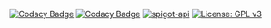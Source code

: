 [![Codacy Badge](https://app.codacy.com/project/badge/Grade/b252ef119c624bfb9eb05971e7919726)](https://app.codacy.com/gh/winterhavenmc/MessageBuilderLib/dashboard?utm_source=gh&utm_medium=referral&utm_content=&utm_campaign=Badge_grade)
[![Codacy Badge](https://app.codacy.com/project/badge/Coverage/b252ef119c624bfb9eb05971e7919726)](https://app.codacy.com/gh/winterhavenmc/MessageBuilderLib/dashboard?utm_source=gh&utm_medium=referral&utm_content=&utm_campaign=Badge_coverage)
[![spigot-api](https://img.shields.io/badge/1.21.4-999999?style=flat&logo=spigot-api&label=spigot-api)](https://www.spigotmc.org)
[![License: GPL v3](https://img.shields.io/badge/License-GPLv3-blue.svg)](https://www.gnu.org/licenses/gpl-3.0)

